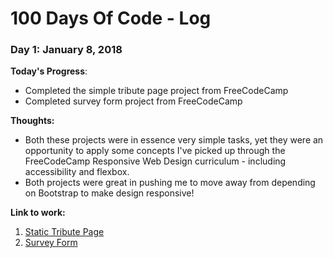# 100 Days Of Code - Log

### Day 1: January 8, 2018

**Today's Progress**:
- Completed the simple tribute page project from FreeCodeCamp
- Completed survey form project from FreeCodeCamp

**Thoughts:** 
- Both these projects were in essence very simple tasks, yet they were an opportunity to apply some concepts I've picked up through the FreeCodeCamp Responsive Web Design curriculum - including accessibility and flexbox.
- Both projects were great in pushing me to move away from depending on Bootstrap to make design responsive!

**Link to work:** 
1. [Static Tribute Page](https://codepen.io/amyhenning/pen/maKmRY)
2. [Survey Form](https://codepen.io/amyhenning/pen/jXpPOE)